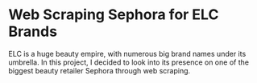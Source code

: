 # Web Scraping Sephora for ELC Brands

ELC is a huge beauty empire, with numerous big brand names under its umbrella. In this project, I decided to look into its presence on one of the biggest beauty retailer Sephora through web scraping.
